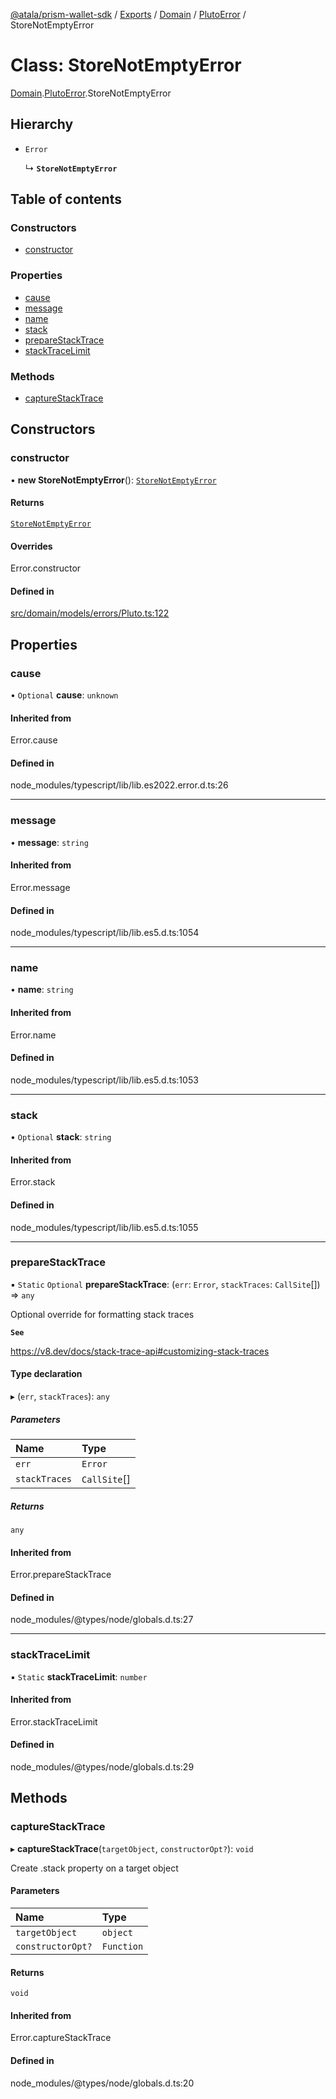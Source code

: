 [@atala/prism-wallet-sdk](../README.md) / [Exports](../modules.md) / [Domain](../modules/Domain.md) / [PlutoError](../modules/Domain.PlutoError.md) / StoreNotEmptyError

# Class: StoreNotEmptyError

[Domain](../modules/Domain.md).[PlutoError](../modules/Domain.PlutoError.md).StoreNotEmptyError

## Hierarchy

- `Error`

  ↳ **`StoreNotEmptyError`**

## Table of contents

### Constructors

- [constructor](Domain.PlutoError.StoreNotEmptyError.md#constructor)

### Properties

- [cause](Domain.PlutoError.StoreNotEmptyError.md#cause)
- [message](Domain.PlutoError.StoreNotEmptyError.md#message)
- [name](Domain.PlutoError.StoreNotEmptyError.md#name)
- [stack](Domain.PlutoError.StoreNotEmptyError.md#stack)
- [prepareStackTrace](Domain.PlutoError.StoreNotEmptyError.md#preparestacktrace)
- [stackTraceLimit](Domain.PlutoError.StoreNotEmptyError.md#stacktracelimit)

### Methods

- [captureStackTrace](Domain.PlutoError.StoreNotEmptyError.md#capturestacktrace)

## Constructors

### constructor

• **new StoreNotEmptyError**(): [`StoreNotEmptyError`](Domain.PlutoError.StoreNotEmptyError.md)

#### Returns

[`StoreNotEmptyError`](Domain.PlutoError.StoreNotEmptyError.md)

#### Overrides

Error.constructor

#### Defined in

[src/domain/models/errors/Pluto.ts:122](https://github.com/hyperledger/identus-edge-agent-sdk-ts/blob/1a3abf65a2f89b4ecd0f28af600329805573d6fc/src/domain/models/errors/Pluto.ts#L122)

## Properties

### cause

• `Optional` **cause**: `unknown`

#### Inherited from

Error.cause

#### Defined in

node_modules/typescript/lib/lib.es2022.error.d.ts:26

___

### message

• **message**: `string`

#### Inherited from

Error.message

#### Defined in

node_modules/typescript/lib/lib.es5.d.ts:1054

___

### name

• **name**: `string`

#### Inherited from

Error.name

#### Defined in

node_modules/typescript/lib/lib.es5.d.ts:1053

___

### stack

• `Optional` **stack**: `string`

#### Inherited from

Error.stack

#### Defined in

node_modules/typescript/lib/lib.es5.d.ts:1055

___

### prepareStackTrace

▪ `Static` `Optional` **prepareStackTrace**: (`err`: `Error`, `stackTraces`: `CallSite`[]) => `any`

Optional override for formatting stack traces

**`See`**

https://v8.dev/docs/stack-trace-api#customizing-stack-traces

#### Type declaration

▸ (`err`, `stackTraces`): `any`

##### Parameters

| Name | Type |
| :------ | :------ |
| `err` | `Error` |
| `stackTraces` | `CallSite`[] |

##### Returns

`any`

#### Inherited from

Error.prepareStackTrace

#### Defined in

node_modules/@types/node/globals.d.ts:27

___

### stackTraceLimit

▪ `Static` **stackTraceLimit**: `number`

#### Inherited from

Error.stackTraceLimit

#### Defined in

node_modules/@types/node/globals.d.ts:29

## Methods

### captureStackTrace

▸ **captureStackTrace**(`targetObject`, `constructorOpt?`): `void`

Create .stack property on a target object

#### Parameters

| Name | Type |
| :------ | :------ |
| `targetObject` | `object` |
| `constructorOpt?` | `Function` |

#### Returns

`void`

#### Inherited from

Error.captureStackTrace

#### Defined in

node_modules/@types/node/globals.d.ts:20
